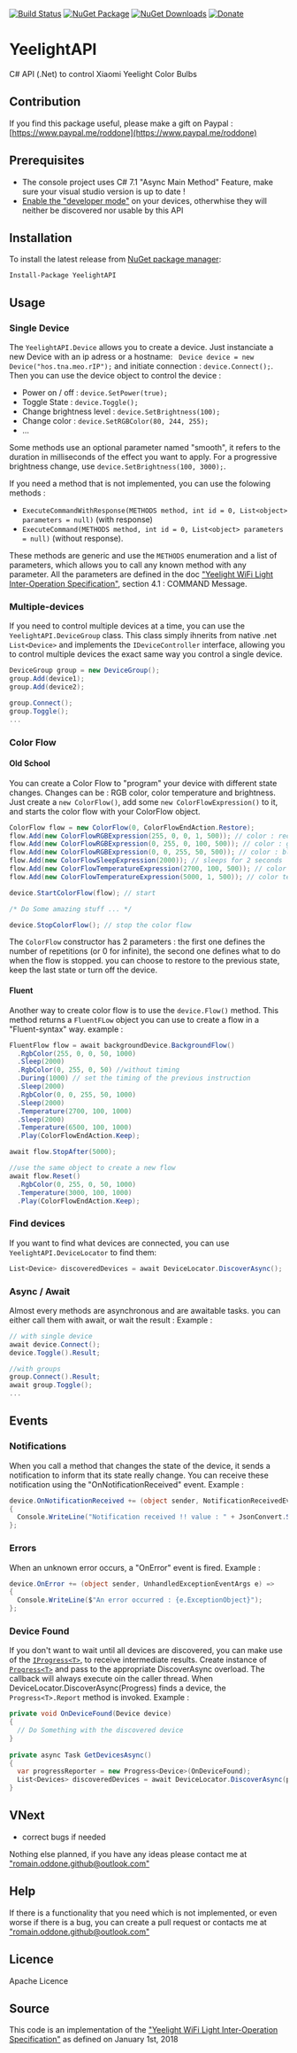 [![Build Status](https://romainoddone.visualstudio.com/Github%20Builds/_apis/build/status/YeelightAPI?branchName=master)](https://romainoddone.visualstudio.com/Github%20Builds/_build/latest?definitionId=7&branchName=master)
[![NuGet Package](https://img.shields.io/nuget/v/YeelightAPI.svg)](https://www.nuget.org/packages/YeelightAPI/)
[![NuGet Downloads](https://img.shields.io/nuget/dt/YeelightAPI.svg)](https://www.nuget.org/packages/YeelightAPI/)
[![Donate](https://img.shields.io/badge/%24-donate-ff00ff.svg)](https://www.paypal.me/roddone)

# YeelightAPI
C# API (.Net) to control Xiaomi Yeelight Color Bulbs

## Contribution
If you find this package useful, please make a gift on Paypal : [https://www.paypal.me/roddone](https://www.paypal.me/roddone)

## Prerequisites
* The console project uses C# 7.1 "Async Main Method" Feature, make sure your visual studio version is up to date !
* [Enable the "developer mode"](https://www.yeelight.com/faqs/lan_control) on your devices, otherwhise they will neither be discovered nor usable by this API

## Installation
To install the latest release from [NuGet package manager](https://www.nuget.org/packages/YeelightAPI/):

    Install-Package YeelightAPI

## Usage
### Single Device
The `YeelightAPI.Device` allows you to create a device. Just instanciate a new Device with an ip adress or a hostname: ` Device device = new Device("hos.tna.meo.rIP");` and initiate connection : `device.Connect();`.
Then you can use the device object to control the device : 
* Power on / off : `device.SetPower(true);`
* Toggle State : `device.Toggle();`
* Change brightness level : `device.SetBrightness(100);`
* Change color : `device.SetRGBColor(80, 244, 255);`
* ...

Some methods use an optional parameter named "smooth", it refers to the duration in milliseconds of the effect you want to apply. For a progressive brightness change, use `device.SetBrightness(100, 3000);`.

If you need a method that is not implemented, you can use the folowing methods :
* `ExecuteCommandWithResponse(METHODS method, int id = 0, List<object> parameters = null)` (with response) 
* `ExecuteCommand(METHODS method, int id = 0, List<object> parameters = null)` (without response).

These methods are generic and use the `METHODS` enumeration and a list of parameters, which allows you to call any known method with any parameter.
All the parameters are defined in the doc ["Yeelight WiFi Light Inter-Operation Specification"](http://www.yeelight.com/download/Yeelight_Inter-Operation_Spec.pdf "Link to Yeelight WiFi Light Inter-Operation Specification"), section 4.1 : COMMAND Message.

### Multiple-devices
If you need to control multiple devices at a time, you can use the `YeelightAPI.DeviceGroup` class. 
This class simply ihnerits from native .net `List<Device>` and implements the `IDeviceController` interface, allowing you to control multiple devices the exact same way you control a single device.
```csharp
DeviceGroup group = new DeviceGroup();
group.Add(device1);
group.Add(device2);

group.Connect();
group.Toggle();
...
```

### Color Flow
#### Old School
You can create a Color Flow to "program" your device with different state changes. Changes can be : RGB color, color temperature and brightness.
Just create a `new ColorFlow()`, add some `new ColorFlowExpression()` to it, and starts the color flow with your ColorFlow object.
```csharp
ColorFlow flow = new ColorFlow(0, ColorFlowEndAction.Restore);
flow.Add(new ColorFlowRGBExpression(255, 0, 0, 1, 500)); // color : red / brightness : 1% / duration : 500
flow.Add(new ColorFlowRGBExpression(0, 255, 0, 100, 500)); // color : green / brightness : 100% / duration : 500
flow.Add(new ColorFlowRGBExpression(0, 0, 255, 50, 500)); // color : blue / brightness : 50% / duration : 500
flow.Add(new ColorFlowSleepExpression(2000)); // sleeps for 2 seconds
flow.Add(new ColorFlowTemperatureExpression(2700, 100, 500)); // color temperature : 2700k / brightness : 100 / duration : 500
flow.Add(new ColorFlowTemperatureExpression(5000, 1, 500)); // color temperature : 5000k / brightness : 100 / duration : 500

device.StartColorFlow(flow); // start

/* Do Some amazing stuff ... */

device.StopColorFlow(); // stop the color flow
```

The `ColorFlow` constructor has 2 parameters : the first one defines the number of repetitions (or 0 for infinite), the second one defines what to do when the flow is stopped. you can choose to restore to the previous state, keep the last state or turn off the device.

#### Fluent
Another way to create color flow is to use the `device.Flow()` method. This method returns a `FluentFLow` object you can use to create a flow in a "Fluent-syntax" way.
example : 
```csharp
FluentFlow flow = await backgroundDevice.BackgroundFlow()
  .RgbColor(255, 0, 0, 50, 1000)
  .Sleep(2000)
  .RgbColor(0, 255, 0, 50) //without timing
  .During(1000) // set the timing of the previous instruction
  .Sleep(2000)
  .RgbColor(0, 0, 255, 50, 1000)
  .Sleep(2000)
  .Temperature(2700, 100, 1000)
  .Sleep(2000)
  .Temperature(6500, 100, 1000)
  .Play(ColorFlowEndAction.Keep);

await flow.StopAfter(5000);

//use the same object to create a new flow
await flow.Reset()
  .RgbColor(0, 255, 0, 50, 1000)
  .Temperature(3000, 100, 1000)
  .Play(ColorFlowEndAction.Keep);
```

### Find devices
If you want to find what devices are connected, you can use `YeelightAPI.DeviceLocator` to find them: 
```csharp
List<Device> discoveredDevices = await DeviceLocator.DiscoverAsync();
```

### Async / Await
Almost every methods are asynchronous and are awaitable tasks. you can either call them with await, or wait the result : 
Example : 
```csharp
// with single device
await device.Connect();
device.Toggle().Result;

//with groups
group.Connect().Result;
await group.Toggle();
...
```

## Events
### Notifications
When you call a method that changes the state of the device, it sends a notification to inform that its state really change. You can receive these notification using the "OnNotificationReceived" event.
Example : 
```csharp
device.OnNotificationReceived += (object sender, NotificationReceivedEventArgs arg) =>
{
  Console.WriteLine("Notification received !! value : " + JsonConvert.SerializeObject(arg.Result));
};
```

### Errors
When an unknown error occurs, a "OnError" event is fired.
Example : 
```csharp
device.OnError += (object sender, UnhandledExceptionEventArgs e) =>
{
  Console.WriteLine($"An error occurred : {e.ExceptionObject}");
};
```

### Device Found
If you don't want to wait until all devices are discovered, you can make use of the [`IProgress<T>`](https://docs.microsoft.com/en-us/dotnet/api/system.iprogress-1?view=netframework-4.7), to receive intermediate results.
Create instance of [`Progress<T>`](https://docs.microsoft.com/en-us/dotnet/api/system.progress-1?view=netframework-4.7) and pass to the appropriate DiscoverAsync overload. The callback will always execute oin the caller thread.
When DeviceLocator.DiscoverAsync(Progress<T>) finds a device, the `Progress<T>.Report` method is invoked.
Example : 
```csharp
private void OnDeviceFound(Device device) 
{
  // Do Something with the discovered device   
}
	
private	async Task GetDevicesAsync()
{
  var progressReporter = new Progress<Device>(OnDeviceFound);
  List<Devices> discoveredDevices = await DeviceLocator.DiscoverAsync(progresReporter);
}
```

## VNext
* correct bugs if needed

Nothing else planned, if you have any ideas please contact me at ["romain.oddone.github@outlook.com"](mailto:romain.oddone.github@outlook.com) 

## Help
If there is a functionality that you need which is not implemented, or even worse if there is a bug, you can create a pull request or contacts me at ["romain.oddone.github@outlook.com"](mailto:romain.oddone.github@outlook.com)

## Licence

Apache Licence

## Source
This code is an implementation of the ["Yeelight WiFi Light Inter-Operation Specification"](http://www.yeelight.com/download/Yeelight_Inter-Operation_Spec.pdf "Link to Yeelight WiFi Light Inter-Operation Specification") as defined on January 1st, 2018
